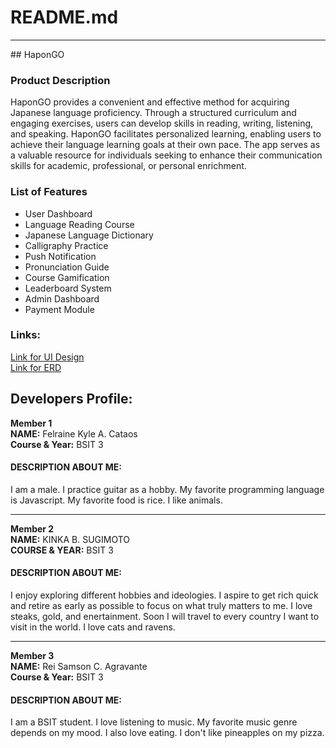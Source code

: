 # README.md
<hr>
## HaponGO

### Product Description
HaponGO provides a convenient and effective method for acquiring Japanese language proficiency.  Through a structured curriculum and engaging exercises, users can develop skills in reading, writing, listening, and speaking.  HaponGO facilitates personalized learning, enabling users to achieve their language learning goals at their own pace.  The app serves as a valuable resource for individuals seeking to enhance their communication skills for academic, professional, or personal enrichment.

### List of Features
<ul>
<li>User Dashboard</li>
<li>Language Reading Course </li>
<li>Japanese Language Dictionary </li>
<li>Calligraphy Practice </li>
<li>Push Notification </li>
<li>Pronunciation Guide </li>
<li>Course Gamification </li>
<li>Leaderboard System </li>
<li>Admin Dashboard </li>
<li>Payment Module </li>
</ul>

### Links:

[Link for UI Design](https://www.figma.com/design/NguIoHvQmaqq13Wv1QJaHL/HaponGO-UI-Design?node-id=0-1&p=f&t=uydaDtTnJc8aRCwF-0) <br>
[Link for ERD](https://www.figma.com/design/qcm4eNaoq38IzQ76aBM8FW/HaponGO-ERD?t=0kv8L2CnMwWr5vrY-1)

## Developers Profile:
**Member 1**<br>
**NAME:** Felraine Kyle A. Cataos<br>
**Course & Year:** BSIT 3

#### DESCRIPTION ABOUT ME:
I am a male. I practice guitar as a hobby. My favorite programming language is Javascript. My favorite food is rice. I like animals.

---

**Member 2** <br>
**NAME:**  KINKA B. SUGIMOTO <br>
**COURSE & YEAR:**  BSIT 3 

#### DESCRIPTION ABOUT ME:

I enjoy exploring different hobbies and ideologies. I aspire to get rich quick and retire as early as possible to focus on what truly matters to me. I love steaks, gold, and enertainment.
Soon I will travel to every country I want to visit in the world. I love cats and ravens.

---

**Member 3**<br>
**NAME:** Rei Samson C. Agravante<br>
**Course & Year:** BSIT 3

#### DESCRIPTION ABOUT ME:
I am a BSIT student. I love listening to music. My favorite music genre depends on my mood. I also love eating. I don't like pineapples on my pizza.




